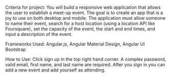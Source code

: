 Criteria for project: You will build a responsive web application that allows the user to establish a meet-up event.
The goal is to create an app that is a joy to use on both desktop and mobile. The application must allow someone to name their event, search for a host location (using a location API like Foursquare), set the capacity of the event, the start and end times, and input a description of the event.

Frameworks Used: Angular.js, Angular Material Design, Angular UI Bootstrap

How to Use: Click sign up in the top right hand corner. A complex password, valid email, first name, and last name are required.
After you sign in you can add a new event and add yourself as attending.